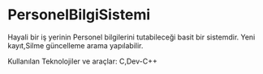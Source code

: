 # PersonelBilgiSistemi

Hayali bir iş yerinin Personel bilgilerini tutabileceği basit bir sistemdir. Yeni kayıt,Silme güncelleme arama yapılabilir.

Kullanılan Teknolojiler ve araçlar:
C,Dev-C++

